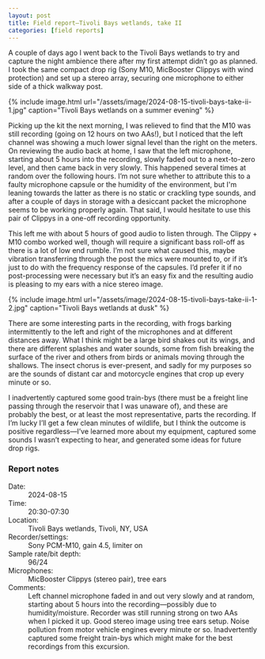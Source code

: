 ```yaml
---
layout: post
title: Field report—Tivoli Bays wetlands, take II
categories: [field reports]
---
```


A couple of days ago I went back to the Tivoli Bays wetlands to try and capture the night ambience there after my first attempt didn’t go as planned. <!--more-->I took the same compact drop rig (Sony M10, MicBooster Clippys with wind protection) and set up a stereo array, securing one microphone to either side of a thick walkway post.

{% include image.html url="/assets/image/2024-08-15-tivoli-bays-take-ii-1.jpg" caption="Tivoli Bays wetlands on a summer evening" %}

Picking up the kit the next morning, I was relieved to find that the M10 was still recording (going on 12 hours on two AAs!), but I noticed that the left channel was showing a much lower signal level than the right on the meters. On reviewing the audio back at home, I saw that the left microphone, starting about 5 hours into the recording, slowly faded out to a next-to-zero level, and then came back in very slowly. This happened several times at random over the following hours. I’m not sure whether to attribute this to a faulty microphone capsule or the humidity of the environment, but I'm leaning towards the latter as there is no static or crackling type sounds, and after a couple of days in storage with a desiccant packet the microphone seems to be working properly again. That said, I would hesitate to use this pair of Clippys in a one-off recording opportunity.

This left me with about 5 hours of good audio to listen through. The Clippy + M10 combo worked well, though will require a significant bass roll-off as there is a lot of low end rumble. I’m not sure what caused this, maybe vibration transferring through the post the mics were mounted to, or if it’s just to do with the frequency response of the capsules. I’d prefer it if no post-processing were necessary but it’s an easy fix and the resulting audio is pleasing to my ears with a nice stereo image.

{% include image.html url="/assets/image/2024-08-15-tivoli-bays-take-ii-1-2.jpg" caption="Tivoli Bays wetlands at dusk" %}

There are some interesting parts in the recording, with frogs barking intermittently to the left and right of the microphones and at different distances away. What I think might be a large bird shakes out its wings, and there are different splashes and water sounds, some from fish breaking the surface of the river and others from birds or animals moving through the shallows. The insect chorus is ever-present, and sadly for my purposes so are the sounds of distant car and motorcycle engines that crop up every minute or so. 

I inadvertently captured some good train-bys (there must be a freight line passing through the reservoir that I was unaware of), and these are probably the best, or at least the most representative, parts the recording. If I’m lucky I’ll get a few clean minutes of wildlife, but I think the outcome is positive regardless—I’ve learned more about my equipment, captured some sounds I wasn’t expecting to hear, and generated some ideas for future drop rigs.

<div id="report_notes" class="report-notes-container">
	<div class="report-notes">
		<h3>Report notes</h3>
		<dl>
			<dt>Date:</dt> 
				<dd>2024-08-15</dd>
			<dt>Time:</dt> 
				<dd>20:30-07:30</dd>
			<dt>Location:</dt> 
				<dd>Tivoli Bays wetlands, Tivoli, NY, USA</dd>
			<dt>Recorder/settings:</dt> 
				<dd>Sony PCM-M10, gain 4.5, limiter on</dd>
			<dt>Sample rate/bit depth:</dt> 
				<dd>96/24</dd>
			<dt>Microphones:</dt> 
				<dd>MicBooster Clippys (stereo pair), tree ears</dd>
			<dt class="details">Comments:</dt> 
				<dd>Left channel microphone faded in and out very slowly and at random, starting about 5 hours into the recording—possibly due to humidity/moisture. Recorder was still running strong on two AAs when I picked it up. Good stereo image using tree ears setup. Noise pollution from motor vehicle engines every minute or so. Inadvertently captured some freight train-bys which might make for the best recordings from this excursion.</dd>
		</dl>
	</div>
</div>
